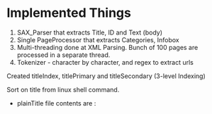 # Implemented Things

1. SAX_Parser that extracts Title, ID and Text (body)
2. Single PageProcessor that extracts Categories, Infobox
3. Multi-threading done at XML Parsing. Bunch of 100 pages are processed in a separate thread.
4. Tokenizer - character by character, and regex to extract urls

Created titleIndex, titlePrimary and titleSecondary (3-level Indexing)


Sort on title from linux shell command.

* plainTitle file contents are
<doc-id>:<title>
e.g. 123:India

* titleIndex contents are
<title>
* titlePrimaryIndex contents are [Check it's size]
<doc-id>:<pointer-offset>
* titleSecondary contents are [every nth title]
<doc-id>:<pointer-offset>

